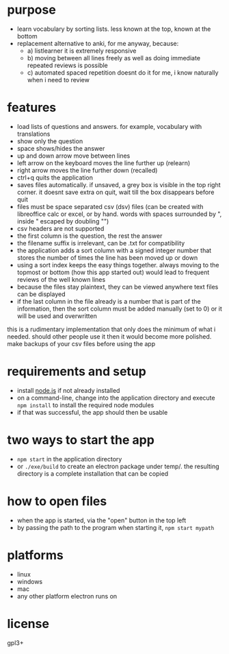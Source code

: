 # purpose
* learn vocabulary by sorting lists. less known at the top, known at the bottom
* replacement alternative to anki, for me anyway, because:
  * a) listlearner it is extremely responsive
  * b) moving between all lines freely as well as doing immediate repeated reviews is possible
  * c) automated spaced repetition doesnt do it for me, i know naturally when i need to review

# features
* load lists of questions and answers. for example, vocabulary with translations
* show only the question
* space shows/hides the answer
* up and down arrow move between lines
* left arrow on the keyboard moves the line further up (relearn)
* right arrow moves the line further down (recalled)
* ctrl+q quits the application
* saves files automatically. if unsaved, a grey box is visible in the top right corner. it doesnt save extra on quit, wait till the box disappears before quit
* files must be space separated csv (dsv) files (can be created with libreoffice calc or excel, or by hand. words with spaces surrounded by ", inside " escaped by doubling "")
* csv headers are not supported
* the first column is the question, the rest the answer
* the filename suffix is irrelevant, can be .txt for compatibility
* the application adds a sort column with a signed integer number that stores the number of times the line has been moved up or down
* using a sort index keeps the easy things together. always moving to the topmost or bottom (how this app started out) would lead to frequent reviews of the well known lines
* because the files stay plaintext, they can be viewed anywhere text files can be displayed
* if the last column in the file already is a number that is part of the information, then the sort column must be added manually (set to 0) or it will be used and overwritten

this is a rudimentary implementation that only does the minimum of what i needed. should other people use it then it would become more polished.
make backups of your csv files before using the app

# requirements and setup
* install [node.js](https://nodejs.org/en/) if not already installed
* on a command-line, change into the application directory and execute ``npm install`` to install the required node modules
* if that was successful, the app should then be usable

# two ways to start the app
* ``npm start`` in the application directory
* or ``./exe/build`` to create an electron package under temp/. the resulting directory is a complete installation that can be copied

# how to open files
* when the app is started, via the "open" button in the top left
* by passing the path to the program when starting it, ``npm start mypath``

# platforms
* linux
* windows
* mac
* any other platform electron runs on

# license
gpl3+